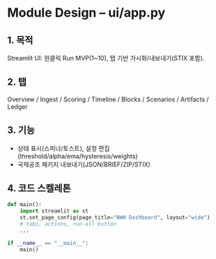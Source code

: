 # Module Design – ui/app.py

## 1. 목적
Streamlit UI: 원클릭 Run MVP(1~10), 탭 기반 가시화/내보내기(STIX 포함).

## 2. 탭
Overview / Ingest / Scoring / Timeline / Blocks / Scenarios / Artifacts / Ledger

## 3. 기능
- 상태 표시(스피너/토스트), 설정 편집(threshold/alpha/ema/hysteresis/weights)
- 국제공조 패키지 내보내기(JSON/BRIEF/ZIP/STIX)

## 4. 코드 스켈레톤
```python
def main():
    import streamlit as st
    st.set_page_config(page_title="NWW Dashboard", layout="wide")
    # tabs, actions, run-all button
    ...

if __name__ == "__main__":
    main()
```
